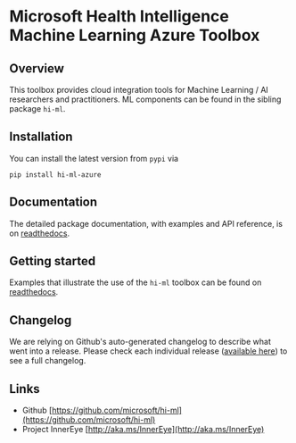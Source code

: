 # Microsoft Health Intelligence Machine Learning Azure Toolbox

## Overview

This toolbox provides cloud integration tools for Machine Learning / AI researchers and
practitioners. ML components can be found in the sibling package `hi-ml`.

## Installation

You can install the latest version from `pypi` via

```shell
pip install hi-ml-azure
```

## Documentation

The detailed package documentation, with examples and API reference, is on
[readthedocs](https://hi-ml.readthedocs.io/en/latest/).

## Getting started

Examples that illustrate the use of the `hi-ml` toolbox can be found on
[readthedocs](https://hi-ml.readthedocs.io/en/latest/).

## Changelog

We are relying on Github's auto-generated changelog to describe what went into a release. Please check each individual release
([available here](https://github.com/microsoft/hi-ml/releases)) to see a full changelog.

## Links

* Github [https://github.com/microsoft/hi-ml](https://github.com/microsoft/hi-ml)
* Project InnerEye [http://aka.ms/InnerEye](http://aka.ms/InnerEye)
